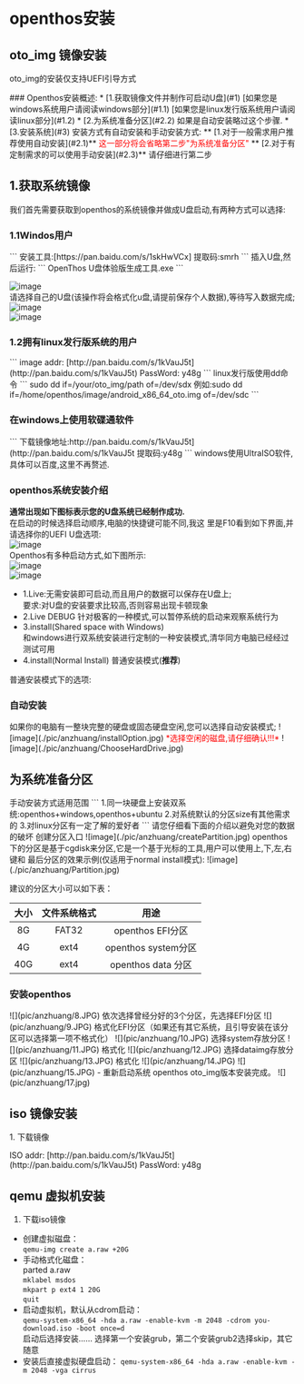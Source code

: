 # openthos安装
## oto_img 镜像安装
oto_img的安装仅支持UEFI引导方式  
<p id="install1" name="install1"></p>
### Openthos安装概述:
* [1.获取镜像文件并制作可启动U盘](#1)  
[如果您是windows系统用户请阅读windows部分](#1.1)  
[如果您是linux发行版系统用户请阅读linux部分](#1.2)  
* [2.为系统准备分区](#2.2)   
如果是自动安装略过这个步骤.
* [3.安装系统](#3)  
安装方式有自动安装和手动安装方式:  
** [1.对于一般需求用户推荐使用自动安装](#2.1)**  
<font color=red>这一部分将会省略第二步"为系统准备分区"</font>  
** [2.对于有定制需求的可以使用手动安装](#2.3)**  
请仔细进行第二步

<h2 id="1">1.获取系统镜像</h2>
我们首先需要获取到openthos的系统镜像并做成U盘启动,有两种方式可以选择:  
<h3 id="1.1">1.1Windos用户</h3>
```
安装工具:[https://pan.baidu.com/s/1skHwVCx]  
提取码:smrh  
```
插入U盘,然后运行:
```
OpenThos U盘体验版生成工具.exe
```

![image](./pic/anzhuang/ChooseDevice.PNG)  
请选择自己的U盘(该操作将会格式化u盘,请提前保存个人数据),等待写入数据完成;  
![image](./pic/anzhuang/prompt.PNG)  
![image](./pic/anzhuang/WriteProgressing.PNG)  
<h3 id="1.2">1.2拥有linux发行版系统的用户</h3>
```
image addr: [http://pan.baidu.com/s/1kVauJ5t](http://pan.baidu.com/s/1kVauJ5t)   
PassWord: y48g
```
linux发行版使用dd命令   
```
sudo dd if=/your/oto_img/path of=/dev/sdx
例如:sudo dd if=/home/openthos/image/android_x86_64_oto.img of=/dev/sdc
```
<h3>在windows上使用软碟通软件</h3>
```
下载镜像地址:http://pan.baidu.com/s/1kVauJ5t](http://pan.baidu.com/s/1kVauJ5t
提取码:y48g
```
windows使用UltraISO软件,具体可以百度,这里不再赘述.

### openthos系统安装介绍
**通常出现如下图标表示您的U盘系统已经制作成功.**  
在启动的时候选择启动顺序,电脑的快捷键可能不同,我这
里是F10看到如下界面,并请选择你的UEFI U盘选项:  
![image](./pic/anzhuang/bootOption.jpg)    
Openthos有多种启动方式,如下图所示:  
![image](./pic/anzhuang/u-EFI.jpg)  
![image](./pic/anzhuang/install.jpg)  
- 1.Live:无需安装即可启动,而且用户的数据可以保存在U盘上;  
要求:对U盘的安装要求比较高,否则容易出现卡顿现象  
- 2.Live DEBUG
针对极客的一种模式,可以暂停系统的启动来观察系统行为  
- 3.install(Shared space with Windows)  
和windows进行双系统安装进行定制的一种安装模式,清华同方电脑已经经过测试可用  
- 4.install(Normal Install)
普通安装模式(**推荐**)  

普通安装模式下的选项:
<h3 id="2.1">自动安装</h3>
如果你的电脑有一整块完整的硬盘或固态硬盘空闲,您可以选择自动安装模式<Auto Install>;  
![image](./pic/anzhuang/installOption.jpg)  
<font color=red>*选择空闲的磁盘,请仔细确认!!!*</font>  
![image](./pic/anzhuang/ChooseHardDrive.jpg)
<h2 id="2.2">为系统准备分区</h2>
手动安装<Manual Install>方式适用范围  
```
1.同一块硬盘上安装双系统:openthos+windows,openthos+ubuntu  
2.对系统默认的分区size有其他需求的   
3.对linux分区有一定了解的爱好者  
```
请您仔细看下面的介绍以避免对您的数据的破坏  
创建分区入口  
![image](./pic/anzhuang/createPartition.jpg)  
openthos下的分区是基于cgdisk来分区,它是一个基于光标的工具,用户可以使用上,下,左,右键和
最后分区的效果示例(仅适用于normal install模式):  
![image](./pic/anzhuang/Partition.jpg)  

建议的分区大小可以如下表：

|大小   |文件系统格式|用途|
|:----:|:-----:|:----:|
| 8G   | FAT32 |openthos EFI分区|
|4G|ext4|openthos system分区|
|40G|ext4|openthos data 分区|

<h3 id="2.2">安装openthos</h3>  
![](pic/anzhuang/8.JPG)
  依次选择曾经分好的3个分区，先选择EFI分区
![](pic/anzhuang/9.JPG)
  格式化EFI分区（如果还有其它系统，且引导安装在该分区可以选择第一项不格式化）
![](pic/anzhuang/10.JPG)
  选择system存放分区
![](pic/anzhuang/11.JPG)
  格式化
![](pic/anzhuang/12.JPG)
  选择dataimg存放分区
![](pic/anzhuang/13.JPG)
  格式化
![](pic/anzhuang/14.JPG)
![](pic/anzhuang/15.JPG)
 - 重新启动系统
 openthos oto_img版本安装完成。  
![](pic/anzhuang/17.jpg)  

## iso 镜像安装
<p id="install2" name="install2">
 1. 下载镜像
</p>
ISO addr: [http://pan.baidu.com/s/1kVauJ5t](http://pan.baidu.com/s/1kVauJ5t)   
PassWord: y48g  

## qemu 虚拟机安装

 1. 下载iso镜像

  - 创建虚拟磁盘：  
    `qemu-img create a.raw +20G`  
  - 手动格式化磁盘：  
    parted a.raw  
        `mklabel msdos`  
        `mkpart p ext4 1 20G`  
        `quit`
  - 启动虚拟机，默认从cdrom启动：  
    `qemu-system-x86_64 -hda a.raw -enable-kvm -m 2048 -cdrom you-download.iso -boot once=d`  
    启动后选择安装…… 选择第一个安装grub，第二个安装grub2选择skip，其它随意
  - 安装后直接虚拟硬盘启动：
    `qemu-system-x86_64 -hda a.raw -enable-kvm -m 2048 -vga cirrus`
